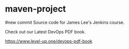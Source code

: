 # maven-project
#new commit
Source code for James Lee's Jenkins course.

Check out our Latest DevOps PDF book.

https://www.level-up.one/devops-pdf-book

